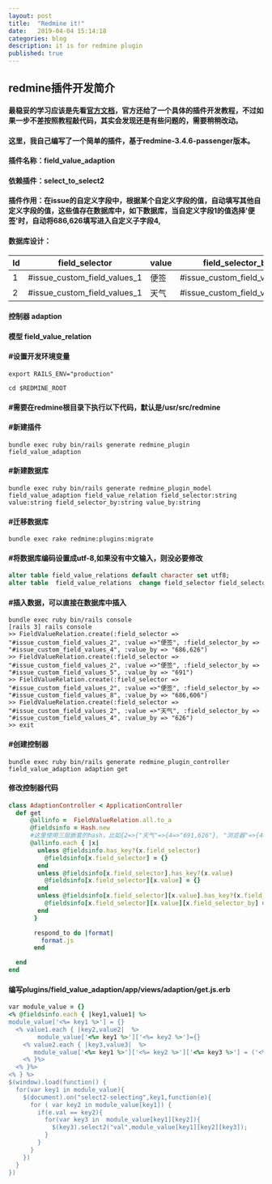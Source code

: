 ```yaml
---
layout: post
title:  "Redmine it!"
date:   2019-04-04 15:14:18
categories: blog
description: it is for redmine plugin
published: true
---
```


## redmine插件开发简介

#### 最稳妥的学习应该是先看[官方文档](http://www.redmine.org/projects/redmine/wiki/Developer_Guide#Plugin-development)，官方还给了一个具体的插件开发教程，不过如果一步不差按照教程敲代码，其实会发现还是有些问题的，需要稍稍改动。
#### 这里，我自己编写了一个简单的插件，基于redmine-3.4.6-passenger版本。
####
#### 插件名称：field\_value\_adaption 
#### 依赖插件：select\_to\_select2
#### 插件作用：在issue的自定义字段中，根据某个自定义字段的值，自动填写其他自定义字段的值，这些值存在数据库中，如下数据库，当自定义字段1的值选择'便签'时，自动将686,626填写进入自定义子字段4,
#### 数据库设计： 
| Id | field\_selector | value | field\_selector\_by | value\_by |  
| ------ | ------ | ------ | ------ | ------ |  
| 1 | #issue\_custom\_field\_values\_1 | 便签 | #issue\_custom\_field\_values\_4 | 686,626 |  
| 2 | #issue\_custom\_field\_values\_1 | 天气 | #issue\_custom\_field\_values\_4 |  691    |  
####
#### 控制器 adaption       
#### 模型 field\_value\_relation

#### #设置开发环境变量
```shell
export RAILS_ENV="production" 
```
```shell
cd $REDMINE_ROOT 
```
#### #需要在redmine根目录下执行以下代码，默认是/usr/src/redmine
#### #新建插件
```shell
bundle exec ruby bin/rails generate redmine_plugin field_value_adaption
```
#### #新建数据库
```shell
bundle exec ruby bin/rails generate redmine_plugin_model field_value_adaption field_value_relation field_selector:string value:string field_selector_by:string value_by:string 
```
#### #迁移数据库
```shell
bundle exec rake redmine:plugins:migrate
```
#### #将数据库编码设置成utf-8,如果没有中文输入，则没必要修改
```sql
alter table field_value_relations default character set utf8;
alter table  field_value_relations  change field_selector field_selector varchar(255) character set utf8;
```
#### #插入数据，可以直接在数据库中插入
```shell
bundle exec ruby bin/rails console
[rails 3] rails console
>> FieldValueRelation.create(:field_selector => "#issue_custom_field_values_2", :value =>"便签", :field_selector_by => "#issue_custom_field_values_4", :value_by => "686,626")
>> FieldValueRelation.create(:field_selector => "#issue_custom_field_values_2", :value =>"便签", :field_selector_by => "#issue_custom_field_values_5", :value_by => "691")
>> FieldValueRelation.create(:field_selector => "#issue_custom_field_values_2", :value =>"便签", :field_selector_by => "#issue_custom_field_values_8", :value_by => "686,606")
>> FieldValueRelation.create(:field_selector => "#issue_custom_field_values_2", :value =>"天气", :field_selector_by => "#issue_custom_field_values_4", :value_by => "626")
>> exit
```
#### #创建控制器
```shell
bundle exec ruby bin/rails generate redmine_plugin_controller field_value_adaption adaption get
```  
#### 修改控制器代码
```ruby
class AdaptionController < ApplicationController
  def get
      @allinfo =  FieldValueRelation.all.to_a
      @fieldsinfo = Hash.new
      #这里使用三层嵌套的hash，比如{2=>{"天气"=>{4=>"691,626"}, "浏览器"=>{4=>"686"}}}
      @allinfo.each { |x|
        unless @fieldsinfo.has_key?(x.field_selector)
          @fieldsinfo[x.field_selector] = {}
        end
        unless @fieldsinfo[x.field_selector].has_key?(x.value)
          @fieldsinfo[x.field_selector][x.value] = {}
        end
        unless @fieldsinfo[x.field_selector][x.value].has_key?(x.field_selector_by)
          @fieldsinfo[x.field_selector][x.value][x.field_selector_by] = x.value_by
        end
       }

       respond_to do |format|
         format.js
       end

  end
end
```

#### 编写plugins/field_value_adaption/app/views/adaption/get.js.erb
```ruby
var module_value = {}
<% @fieldsinfo.each { |key1,value1| %>
module_value['<%= key1 %>'] = {}
  <% value1.each { |key2,value2|  %>
        module_value['<%= key1 %>']['<%= key2 %>']={}
    <% value2.each { |key3,value3|  %>
       module_value['<%= key1 %>']['<%= key2 %>']['<%= key3 %>'] = ('<%= value3 %>').split(",")
    <% }%>
  <% }%>
<% } %>
$(window).load(function() {
  for(var key1 in module_value){
    $(document).on("select2-selecting",key1,function(e){
      for ( var key2 in module_value[key1]) {
        if(e.val == key2){
          for(var key3 in  module_value[key1][key2]){
            $(key3).select2("val",module_value[key1][key2][key3]);
          }
        }
      }
    })
  }
})

```

